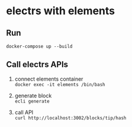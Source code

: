 # electrs with elements

## Run

`docker-compose up --build`

## Call electrs APIs

1. connect elements container  
`docker exec -it elements /bin/bash`

2. generate block  
`ecli generate`

3. call API  
`curl http://localhost:3002/blocks/tip/hash`